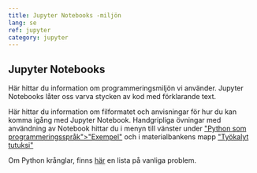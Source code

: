 ```yaml
---
title: Jupyter Notebooks -miljön
lang: se
ref: jupyter
category: jupyter
---
```


## Jupyter Notebooks


Här hittar du information om programmeringsmiljön vi använder. Jupyter Notebooks låter oss varva stycken av kod med förklarande text.

Här hittar du information om filformatet och anvisningar för hur du kan komma igång med Jupyter Notebook. Handgripliga övningar med användning av Notebook hittar du i menyn till vänster under ["Python som programmeringsspråk">"Exempel"](/se/python/esimerkki) och i materialbankens mapp ["Työkalyt tutuksi"](https://github.com/cms-opendata-education/cms-jupyter-materials-finnish/tree/master/TyokalutTutuiksi)

Om Python krånglar, finns [här](/python/troubleshoot) en lista på vanliga problem.
